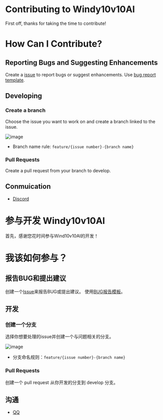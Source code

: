 # Contributing to Windy10v10AI

First off, thanks for taking the time to contribute!

# How Can I Contribute?

## Reporting Bugs and Suggesting Enhancements

Create a [issue](https://github.com/windybirth/windy10v10ai/issues) to report bugs or suggest enhancements.
Use [bug report template](https://github.com/windybirth/windy10v10ai/issues/new/choose).

## Developing

### Create a branch

Choose the issue you want to work on and create a branch linked to the issue.

![image](https://github.com/windybirth/windy10v10ai/assets/3445793/c1b2d8d1-b452-4973-b725-a023c3b0d93b)

- Branch name rule: `feature/{issue number}-{branch name}`

### Pull Requests

Create a pull request from your branch to develop.

## Conmuication

- [Discord](https://discord.com/invite/MfawtDpxks)

# 参与开发 Windy10v10AI

首先，感谢您花时间参与Wind10v10AI的开发！

# 我该如何参与？

## 报告BUG和提出建议

创建一个[Issue](https://github.com/windybirth/windy10v10ai/issues)来报告BUG或提出建议。
使用[BUG报告模板](https://github.com/windybirth/windy10v10ai/issues/new/choose)。

## 开发

### 创建一个分支

选择你想要处理的issue并创建一个与问题相关的分支。

![image](https://github.com/windybirth/windy10v10ai/assets/3445793/c1b2d8d1-b452-4973-b725-a023c3b0d93b)

- 分支命名规则：`feature/{issue number}-{branch name}`

### Pull Requests

创建一个 pull request 从你开发的分支到 develop 分支。

## 沟通

- [QQ](https://qm.qq.com/cgi-bin/qm/qr?k=6yNcbJ0GOuPECq1dmIvsmdj8y7dZBiHs)
